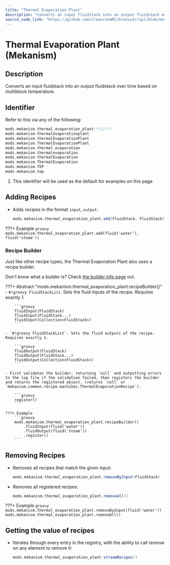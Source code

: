 ```yaml
---
title: "Thermal Evaporation Plant"
description: "Converts an input fluidstack into an output fluidstack over time based on multiblock temperature."
source_code_link: "https://github.com/CleanroomMC/GroovyScript/blob/master/src/main/java/com/cleanroommc/groovyscript/compat/mods/mekanism/ThermalEvaporationPlant.java"
---
```


# Thermal Evaporation Plant (Mekanism)

## Description

Converts an input fluidstack into an output fluidstack over time based on multiblock temperature.

## Identifier

Refer to this via any of the following:

```groovy hl_lines="1"
mods.mekanism.thermal_evaporation_plant/*(1)!*/
mods.mekanism.thermalevaporationplant
mods.mekanism.thermalEvaporationPlant
mods.mekanism.ThermalEvaporationPlant
mods.mekanism.thermal_evaporation
mods.mekanism.thermalevaporation
mods.mekanism.thermalEvaporation
mods.mekanism.ThermalEvaporation
mods.mekanism.TEP
mods.mekanism.tep
```

1. This identifier will be used as the default for examples on this page

## Adding Recipes

- Adds recipes in the format `input`, `output`:

    ```groovy
    mods.mekanism.thermal_evaporation_plant.add(FluidStack, FluidStack)
    ```

???+ Example
    ```groovy
    mods.mekanism.thermal_evaporation_plant.add(fluid('water'), fluid('steam'))
    ```

### Recipe Builder

Just like other recipe types, the Thermal Evaporation Plant also uses a recipe builder.

Don't know what a builder is? Check [the builder info page](../../../groovy/builder.md) out.

???+ Abstract "mods.mekanism.thermal_evaporation_plant.recipeBuilder()"
    - `#!groovy FluidStackList`. Sets the fluid inputs of the recipe. Requires exactly 1.

        ```groovy
        fluidInput(FluidStack)
        fluidInput(FluidStack...)
        fluidInput(Collection<FluidStack>)
        ```

    - `#!groovy FluidStackList`. Sets the fluid outputs of the recipe. Requires exactly 1.

        ```groovy
        fluidOutput(FluidStack)
        fluidOutput(FluidStack...)
        fluidOutput(Collection<FluidStack>)
        ```

    - First validates the builder, returning `null` and outputting errors to the log file if the validation failed, then registers the builder and returns the registered object. (returns `null` or `mekanism.common.recipe.machines.ThermalEvaporationRecipe`).

        ```groovy
        register()
        ```

    ???+ Example
        ```groovy
        mods.mekanism.thermal_evaporation_plant.recipeBuilder()
            .fluidInput(fluid('water'))
            .fluidOutput(fluid('steam'))
            .register()
        ```



## Removing Recipes

- Removes all recipes that match the given input:

    ```groovy
    mods.mekanism.thermal_evaporation_plant.removeByInput(FluidStack)
    ```

- Removes all registered recipes:

    ```groovy
    mods.mekanism.thermal_evaporation_plant.removeAll()
    ```

???+ Example
    ```groovy
    mods.mekanism.thermal_evaporation_plant.removeByInput(fluid('water'))
    mods.mekanism.thermal_evaporation_plant.removeAll()
    ```

## Getting the value of recipes

- Iterates through every entry in the registry, with the ability to call remove on any element to remove it:

    ```groovy
    mods.mekanism.thermal_evaporation_plant.streamRecipes()
    ```
